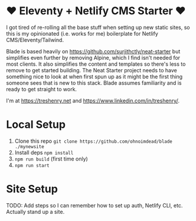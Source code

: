 # ❤️ Eleventy + Netlify CMS Starter ❤️

I got tired of re-rolling all the base stuff when setting up new static sites, so this is my opinionated (i.e. works for me) boilerplate for Netlify CMS/Eleventy/Tailwind.

Blade is based heavily on https://github.com/surjithctly/neat-starter but simplifies even further by removing Alpine, which I find isn't needed for most clients. It also simplifies the content and templates so there's less to remove to get started building. The Neat Starter project needs to have something nice to look at when first spun up as it might be the first thing someone sees that is new to this stack. Blade assumes familiarity and is ready to get straight to work.

I'm at https://treshenry.net and https://www.linkedin.com/in/treshenry/.

# Local Setup

1. Clone this repo ```git clone https://github.com/ohnoimdead/blade ./mynewsite```
2. Install deps ```npm install```
3. ```npm run build``` (first time only)
4. ```npm run start```

# Site Setup

TODO: Add steps so I can remember how to set up auth, Netlify CLI, etc. Actually stand up a site.
